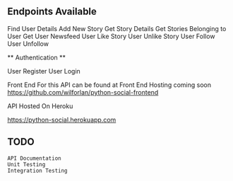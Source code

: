 ## Endpoints Available

Find User Details
Add New Story
Get Story Details
Get Stories Belonging to User
Get User Newsfeed
User Like Story
User Unlike Story
User Follow
User Unfollow

** Authentication **

User Register
User Login

Front End For this API can be found at
Front End Hosting coming soon
https://github.com/wilforlan/python-social-frontend

API Hosted On Heroku

https://python-social.herokuapp.com

## TODO
    API Documentation
    Unit Testing
    Integration Testing

